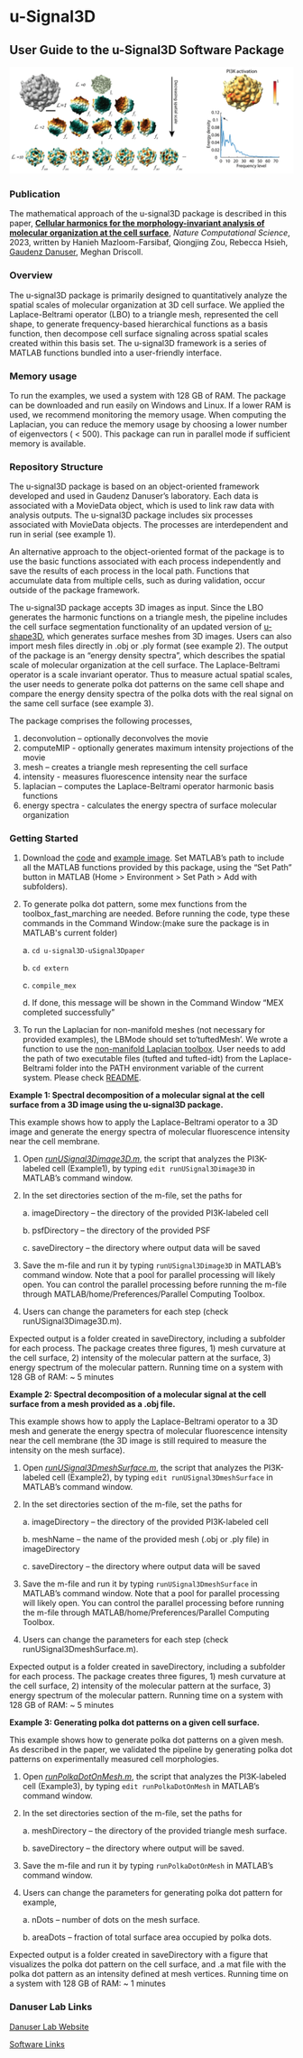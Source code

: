 # u-Signal3D

## User Guide to the u-Signal3D Software Package

![Alt Text](doc/FigUserGuide.png?raw=true)

### Publication

The mathematical approach of the u-signal3D package is described in this paper, [**Cellular harmonics for the morphology-invariant analysis of molecular organization at the cell surface**](https://doi.org/10.1038/s43588-023-00512-4), *Nature Computational Science*, 2023, written by Hanieh Mazloom-Farsibaf, Qiongjing Zou, Rebecca Hsieh, [Gaudenz Danuser](https://www.danuserlab-utsw.org/), Meghan Driscoll.


### Overview

The u-signal3D package is primarily designed to quantitatively analyze the spatial scales of molecular organization at 3D cell surface. We applied the Laplace-Beltrami operator (LBO) to a triangle mesh, represented the cell shape, to generate frequency-based hierarchical functions as a basis function, then decompose cell surface signaling across spatial scales created within this basis set. The u-signal3D framework is a series of MATLAB functions bundled into a user-friendly interface.

### Memory usage

To run the examples, we used a system with 128 GB of RAM. The package can be downloaded and run easily on Windows and Linux. If a lower RAM is used, we recommend monitoring the memory usage. When computing the Laplacian, you can reduce the memory usage by choosing a lower number of eigenvectors ( < 500). This package can run in parallel mode if sufficient memory is available.

### Repository Structure

The u-signal3D package is based on an object-oriented framework developed and used in Gaudenz Danuser’s laboratory. Each data is associated with a MovieData object, which is used to link raw data with analysis outputs. The u-signal3D package includes six processes associated with MovieData objects. The processes are interdependent and run in serial (see example 1).

An alternative approach to the object-oriented format of the package is to use the basic functions associated with each process independently and save the results of each process in the local path. Functions that accumulate data from multiple cells, such as during validation, occur outside of the package framework.

The u-signal3D package accepts 3D images as input. Since the LBO generates the harmonic functions on a triangle mesh, the pipeline includes the cell surface segmentation functionality of an updated version of [u-shape3D](https://github.com/DanuserLab/u-shape3D), which generates surface meshes from 3D images. Users can also import mesh files directly in .obj or .ply format (see example 2). The output of the package is an “energy density spectra”, which describes the spatial scale of molecular organization at the cell surface. The Laplace-Beltrami operator is a scale invariant operator. Thus to measure actual spatial scales, the user needs to generate polka dot patterns on the same cell shape and compare the energy density spectra of the polka dots with the real signal on the same cell surface (see example 3). 

The package comprises the following processes,
1.	deconvolution – optionally deconvolves the movie 
2.	computeMIP -  optionally generates maximum intensity projections of the movie 
3.	mesh – creates a triangle mesh representing the cell surface 
4.	intensity - measures fluorescence intensity near the surface
5.	laplacian – computes the Laplace-Beltrami operator harmonic basis functions
6.	energy spectra - calculates the energy spectra of surface molecular organization


### Getting Started

1. 	Download the [code](https://github.com/DanuserLab/u-signal3D/tree/uSignal3Dpaper) and [example image](https://cloud.biohpc.swmed.edu/index.php/s/MfgQ23KWYED66iR/download). Set MATLAB’s path to include all the MATLAB functions provided by this package, using the “Set Path” button in MATLAB (Home > Environment > Set Path > Add with subfolders).

2. 	To generate polka dot pattern, some mex functions from the toolbox_fast_marching are needed. Before running the code, type these commands in the Command Window:(make sure the package is in MATLAB's current folder)

    a.	`cd u-signal3D-uSignal3Dpaper`

    b.	`cd extern`

    c.  `compile_mex`

    d. If done, this message will be shown in the Command Window “MEX completed successfully”

3. 	To run the Laplacian for non-manifold meshes (not necessary for provided examples),  the LBMode should set to‘tuftedMesh’. We wrote a function to use the [non-manifold Laplacian toolbox](https://github.com/nmwsharp/nonmanifold-laplacian). User needs to add the path of two executable files (tufted and tufted-idt) from the Laplace-Beltrami folder into the PATH environment variable of the current system. Please check [README](https://github.com/DanuserLab/u-signal3D/tree/uSignal3Dpaper/Laplace_Beltrami/README.md).

**Example 1: Spectral decomposition of a molecular signal at the cell surface from a 3D image using the u-signal3D package.**

This example shows how to apply the Laplace-Beltrami operator to a 3D image and generate the energy spectra of molecular fluorescence intensity near the cell membrane. 
1.	Open [*runUSignal3Dimage3D.m*](https://github.com/DanuserLab/u-signal3D/tree/uSignal3Dpaper/scripts/runUSignal3Dimage3D.m), the script that analyzes the PI3K-labeled cell (Example1), by typing `edit runUSignal3Dimage3D` in MATLAB’s command window.

2.	In the set directories section of the m-file, set the paths for

    a.	imageDirectory – the directory of the provided PI3K-labeled cell 

    b.	psfDirectory – the directory of the provided PSF

    c.	saveDirectory – the directory where output data will be saved

3.	Save the m-file and run it by typing `runUSignal3Dimage3D` in MATLAB’s command window. Note that a pool for parallel processing will likely open. You can control the parallel processing before running the m-file through MATLAB/home/Preferences/Parallel Computing Toolbox.

4. 	Users can change the parameters for each step (check runUSignal3Dimage3D.m).
 
Expected output is a folder created in saveDirectory, including a subfolder for each process. The package creates three figures, 1) mesh curvature at the cell surface, 2) intensity of the molecular pattern at the surface, 3) energy spectrum of the molecular pattern.
Running time on a system with 128 GB of RAM: ~ 5 minutes

**Example 2: Spectral decomposition of a molecular signal at the cell surface from a mesh provided as a .obj file.**

This example shows how to apply the Laplace-Beltrami operator to a 3D mesh and generate the energy spectra of molecular fluorescence intensity near the cell membrane (the 3D image is still required to measure the intensity on the mesh surface).
1.	Open [*runUSignal3DmeshSurface.m*](https://github.com/DanuserLab/u-signal3D/blob/uSignal3Dpaper/scripts/runUSignal3DmeshSurface.m), the script that analyzes the PI3K-labeled cell (Example2), by typing `edit runUSignal3DmeshSurface` in MATLAB’s command window.

2.	In the set directories section of the m-file, set the paths for

    a.	imageDirectory – the directory of the provided PI3K-labeled cell 

    b.	meshName – the name of the provided mesh (.obj or .ply file) in imageDirectory

    c.	saveDirectory – the directory where output data will be saved

3.	Save the m-file and run it by typing `runUSignal3DmeshSurface` in MATLAB’s command window. Note that a pool for parallel processing will likely open. You can control the parallel processing before running the m-file through MATLAB/home/Preferences/Parallel Computing Toolbox.

4. 	Users can change the parameters for each step (check runUSignal3DmeshSurface.m).
 
Expected output is a folder created in saveDirectory, including a subfolder for each process. The package creates three figures, 1) mesh curvature at the cell surface, 2) intensity of the molecular pattern at the surface, 3) energy spectrum of the molecular pattern.
Running time on a system with 128 GB of RAM: ~ 5 minutes

**Example 3: Generating polka dot patterns on a given cell surface.**
 
This example shows how to generate polka dot patterns on a given mesh. As described in the paper, we validated the pipeline by generating polka dot patterns on experimentally measured cell morphologies.
1.	Open [*runPolkaDotOnMesh.m*](https://github.com/DanuserLab/u-signal3D/tree/uSignal3Dpaper/scripts/runPolkaDotOnMesh.m), the script that analyzes the PI3K-labeled cell (Example3), by typing `edit runPolkaDotOnMesh` in MATLAB’s command window.

2.	In the set directories section of the m-file, set the paths for

    a.	meshDirectory – the directory of the provided triangle mesh surface.

    b.	saveDirectory – the directory where output will be saved.
  	
3.	Save the m-file and run it by typing `runPolkaDotOnMesh` in MATLAB’s command window. 

4. 	Users can change the parameters for generating polka dot pattern for example,

    a.	nDots – number of dots on the mesh surface.

    b.	areaDots – fraction of total surface area occupied by polka dots.

Expected output is a folder created in saveDirectory with a figure that visualizes the polka dot pattern on the cell surface, and .a mat file with the polka dot pattern as an intensity defined at mesh vertices.
Running time on a system with 128 GB of RAM: ~ 1 minutes

### Danuser Lab Links

[Danuser Lab Website](https://www.danuserlab-utsw.org/)

[Software Links](https://github.com/DanuserLab/)
